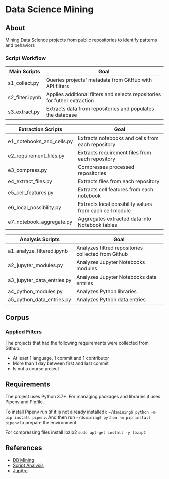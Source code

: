 # Data Science Mining

## About
Mining Data Science projects from public repositories to identify patterns and behaviors

### Script Workflow   

| Main Scripts           | Goal                                                                              |
| -----------------------------|---------------------------------------------------------------------------- |  
| s1_collect.py                | Queries projects' metadata from GitHub with API filters                     | 
| s2_filter.ipynb              | Applies additional filters and selects repositories for futher   extraction |
| s3_extract.py                | Extracts data from repositories and populates the database                  |

| Extraction Scripts           | Goal                                                    |
| -----------------------------|-------------------------------------------------------- |  
| e1_notebooks_and_cells.py    | Extracts notebooks and cells from each repository       | 
| e2_requirement_files.py      | Extracts requirement files from each repository         |
| e3_compress.py               | Compresses processed repositories                       |
| e4_extract_files.py          | Extracts files from  each repository                    |
| e5_cell_features.py          | Extracts cell features from each notebook               |
| e6_local_possibility.py      | Extracts local possibility values from each cell module |
| e7_notebook_aggregate.py     | Aggregates extracted data into Notebook tables          |

| Analysis Scripts             | Goal                                                  |
| -----------------------------|------------------------------------------------------ |  
| a1_analyze_filtered.ipynb    | Analyzes filtred repositories collected from Github   |
| a2_jupyter_modules.py        | Analyzes Jupyter Notebooks modules                    |
| a3_jupyter_data_entries.py   | Analyzes Jupyter Notebooks data entries               |
| a4_python_modules.py         | Analyzes Python libraries                             |
| a5_python_data_entries.py    | Analyzes Python data entries                          |


## Corpus
### Applied Filters
The projects that had the following requirements were collected from Github:
- At least 1 language, 1 commit and 1 contributor
- More than 1 day between first and last commit
- Is not a course project

## Requirements
The project uses Python 3.7+.  For managing packages and libraries it uses Pipenv and Pipfile.

To install Pipenv run (if it is not already installed): ``~/dsmining$ python -m pip install pipenv``.
And then run ``~/dsmining$ python -m pip install pipenv`` to prepare the environment.

For compressing files install lbzip2 ``sudo apt-get install -y lbzip2``

## References
- [DB Mining](https://github.com/gems-uff/db-mining)
- [Script Analysis](https://github.com/dew-uff/script-analysis)
- [JupArc](https://github.com/gems-uff/jupyter-archaeology)
